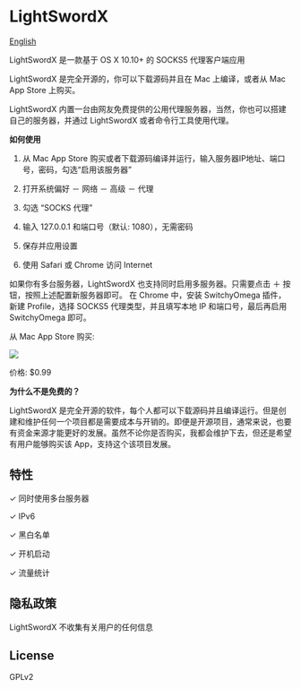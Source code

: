 # LightSwordX

[English](./README.md)

LightSwordX 是一款基于 OS X 10.10+ 的 SOCKS5 代理客户端应用

LightSwordX 是完全开源的，你可以下载源码并且在 Mac 上编译，或者从 Mac App Store 上购买。

LightSwordX 内置一台由网友免费提供的公用代理服务器，当然，你也可以搭建自己的服务器，并通过 LightSwordX 或者命令行工具使用代理。

**如何使用**

1. 从 Mac App Store 购买或者下载源码编译并运行，输入服务器IP地址、端口号，密码，勾选“启用该服务器”

2. 打开系统偏好 － 网络 － 高级 － 代理

3. 勾选 “SOCKS 代理”

4. 输入 127.0.0.1 和端口号（默认: 1080），无需密码

5. 保存并应用设置

6. 使用 Safari 或 Chrome 访问 Internet

如果你有多台服务器，LightSwordX 也支持同时启用多服务器。只需要点击 ＋ 按钮，按照上述配置新服务器即可。 在 Chrome 中，安装 SwitchyOmega 插件，新建 Profile，选择 SOCKS5 代理类型，并且填写本地 IP 和端口号，最后再启用 SwitchyOmega 即可。

从 Mac App Store 购买:

[<img src="https://devimages.apple.com.edgekey.net/app-store/marketing/guidelines/mac/images/badge-download-on-the-mac-app-store.svg">](https://apple.com)

价格: $0.99

**为什么不是免费的？**

LightSwordX 是完全开源的软件，每个人都可以下载源码并且编译运行。但是创建和维护任何一个项目都是需要成本与开销的。即便是开源项目，通常来说，也要有资金来源才能更好的发展。虽然不论你是否购买，我都会维护下去，但还是希望有用户能够购买该 App，支持这个该项目发展。

特性
---

✓ 同时使用多台服务器

✓ IPv6

✓ 黑白名单

✓ 开机启动

✓ 流量统计

隐私政策
---

LightSwordX 不收集有关用户的任何信息

License
---
GPLv2
